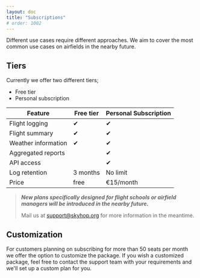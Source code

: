 ```yaml
---
layout: doc
title: "Subscriptions"
# order: 1002
---
```


<p class="font-thin text-lg">Different use cases require different approaches. We aim to cover the most common use cases on airfields in the nearby future.</p>

## Tiers
Currently we offer two different tiers;
- Free tier
- Personal subscription

<!--

Feature | Free tier | Personal Subscription | Group Package | Airfield Package
--------|-----------|-----------------------|---------------|-----------------
Flight logging               | ✔ | ✔ | ✔ | ✔
Flight summary               | ✔ | ✔ | ✔ | 
Weather information          | ✔ | ✔ | ✔ | ✔
Aggregated reports           |   | ✔ | ✔ | ✔
API access                   |   | ✔ | ✔ | ✔
Log retention | 3 months | No limit | No limit | No limit
Price | free | €15/month | *starting from €150/month \** | *starting from €0.50/flight movement \**
Live tracking                | ✔ | ✔ | ✔ | ✔
Historic weather information |   | ✔ | ✔ | ✔
IGC import / export          |   | ✔ | ✔ |
Telegram integration         |   | ✔ | ✔ | 
Group management             |   |   | ✔ | 
Fleet management             |   |   | ✔ | 
Airspace monitoring          |   |   | ✔ | ✔
Startlist management         |   |   | ✔ | 
 -->

Feature | Free tier | Personal Subscription
--------|-----------|-----------------------
Flight logging               | ✔ | ✔ 
Flight summary               | ✔ | ✔ 
Weather information          | ✔ | ✔ 
Aggregated reports           |   | ✔ 
API access                   |   | ✔ 
Log retention | 3 months | No limit 
Price | free | €15/month 

> ***New plans specifically designed for flight schools or airfield managers will be introduced in the nearby future.***
>
> Mail us at [support@skyhop.org](mailto:support@skyhop.org) for more information in the meantime.

## Customization
For customers planning on subscribing for more than 50 seats per month we offer the option to customize the package. If you wish a customized package, feel free to contact the support team with your requirements and we'll set up a custom plan for you.
